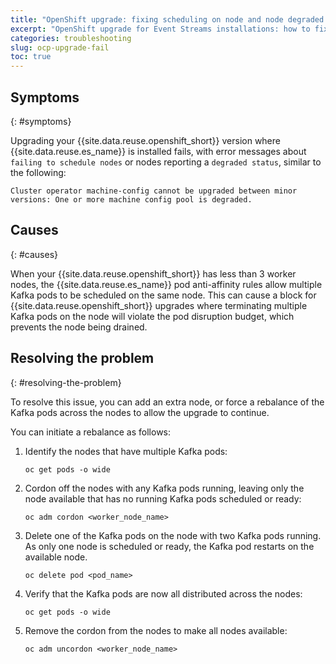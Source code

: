 ```yaml
---
title: "OpenShift upgrade: fixing scheduling on node and node degraded errors"
excerpt: "OpenShift upgrade for Event Streams installations: how to fix failed to schedule on nodes and node degraded errors."
categories: troubleshooting
slug: ocp-upgrade-fail
toc: true
---
```


## Symptoms
{: #symptoms}

Upgrading your {{site.data.reuse.openshift_short}} version where {{site.data.reuse.es_name}} is installed fails, with error messages about `failing to schedule nodes` or nodes reporting a `degraded status`, similar to the following:

```shell
Cluster operator machine-config cannot be upgraded between minor versions: One or more machine config pool is degraded.
```

## Causes
{: #causes}

When your {{site.data.reuse.openshift_short}} has less than 3 worker nodes, the {{site.data.reuse.es_name}} pod anti-affinity rules allow multiple Kafka pods to be scheduled on the same node. This can cause a block for {{site.data.reuse.openshift_short}} upgrades where terminating multiple Kafka pods on the node will violate the pod disruption budget, which prevents the node being drained.



## Resolving the problem
{: #resolving-the-problem}

To resolve this issue, you can add an extra node, or force a rebalance of the Kafka pods across the nodes to allow the upgrade to continue.

You can initiate a rebalance as follows:

1. Identify the nodes that have multiple Kafka pods:

   ```shell
   oc get pods -o wide
   ```

2. Cordon off the nodes with any Kafka pods running, leaving only the node available that has no running Kafka pods scheduled or ready:

   ```shell
   oc adm cordon <worker_node_name>
   ```

3. Delete one of the Kafka pods on the node with two Kafka pods running. As only one node is scheduled or ready, the Kafka pod restarts on the available node.

   ```shell
   oc delete pod <pod_name>
   ```

4. Verify that the Kafka pods are now all distributed across the nodes:

   ```shell
   oc get pods -o wide
   ```

5. Remove the cordon from the nodes to make all nodes available:

   ```shell
   oc adm uncordon <worker_node_name>
   ```
